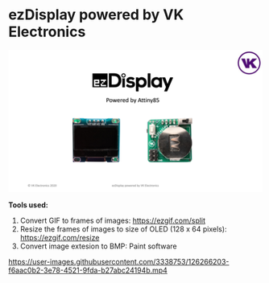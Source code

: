 # ezDisplay powered by VK Electronics

![ezDisplay](images/ezDisplay.png)

**Tools used:**
1. Convert GIF to frames of images: https://ezgif.com/split
2. Resize the frames of images to size of OLED (128 x 64 pixels): https://ezgif.com/resize
3. Convert image extesion to BMP: Paint software

https://user-images.githubusercontent.com/3338753/126266203-f6aac0b2-3e78-4521-9fda-b27abc24194b.mp4




